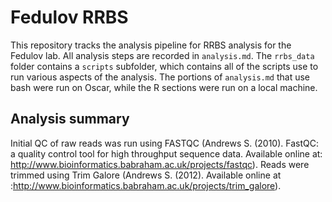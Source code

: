 # Fedulov RRBS 

This repository tracks the analysis pipeline for RRBS analysis for the Fedulov lab. All analysis steps are recorded in `analysis.md`. The `rrbs_data` folder contains a `scripts` subfolder, which contains all of the scripts use to run various aspects of the analysis. The portions of `analysis.md` that use bash were run on Oscar, while the R sections were run on a local machine.

## Analysis summary

Initial QC of raw reads was run using FASTQC (Andrews S. (2010). FastQC: a quality control tool for high throughput sequence data. Available online at: http://www.bioinformatics.babraham.ac.uk/projects/fastqc). Reads were trimmed using Trim Galore (Andrews S. (2012). Available online at :http://www.bioinformatics.babraham.ac.uk/projects/trim_galore).  
